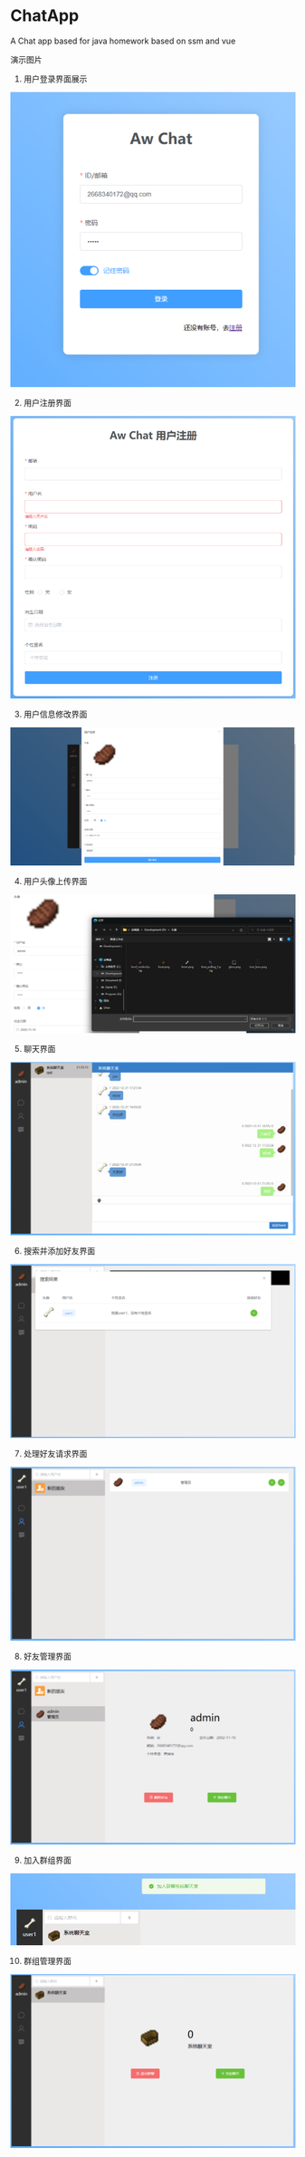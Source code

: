 # ChatApp
A Chat app based for java homework based on ssm and vue

演示图片

1. 用户登录界面展示

![](static/1.png)

2. 用户注册界面

![](static/2.png)

3. 用户信息修改界面

![](static/3.png)

4. 用户头像上传界面

![](static/4.png)

5. 聊天界面

![](static/5.png)

6. 搜索并添加好友界面

![](static/6.png)

7. 处理好友请求界面

![](static/7.png)

8. 好友管理界面

![](static/8.png)

9. 加入群组界面

![](static/9.png)

10. 群组管理界面

![](static/10.png)


